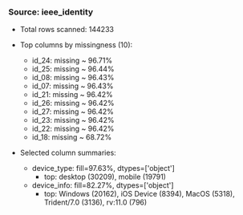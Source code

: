 ### Source: ieee_identity

- Total rows scanned: 144233

- Top columns by missingness (10):
  - id_24: missing ~ 96.71%
  - id_25: missing ~ 96.44%
  - id_08: missing ~ 96.43%
  - id_07: missing ~ 96.43%
  - id_21: missing ~ 96.42%
  - id_26: missing ~ 96.42%
  - id_27: missing ~ 96.42%
  - id_23: missing ~ 96.42%
  - id_22: missing ~ 96.42%
  - id_18: missing ~ 68.72%

- Selected column summaries:
  - device_type: fill=97.63%, dtypes=['object']
    - top: desktop (30209), mobile (19791)
  - device_info: fill=82.27%, dtypes=['object']
    - top: Windows (20162), iOS Device (8394), MacOS (5318), Trident/7.0 (3136), rv:11.0 (796)